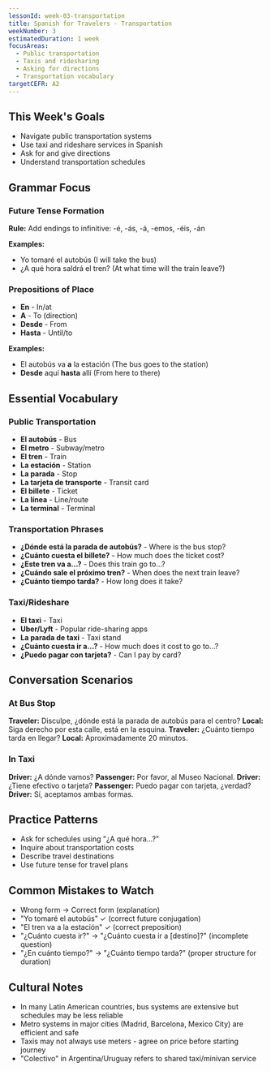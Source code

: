 ```yaml
---
lessonId: week-03-transportation
title: Spanish for Travelers - Transportation
weekNumber: 3
estimatedDuration: 1 week
focusAreas:
  - Public transportation
  - Taxis and ridesharing
  - Asking for directions
  - Transportation vocabulary
targetCEFR: A2
---
```


## This Week's Goals

- Navigate public transportation systems
- Use taxi and rideshare services in Spanish
- Ask for and give directions
- Understand transportation schedules

## Grammar Focus

### Future Tense Formation
**Rule:** Add endings to infinitive: -é, -ás, -á, -emos, -éis, -án

**Examples:**
- Yo tomaré el autobús (I will take the bus)
- ¿A qué hora saldrá el tren? (At what time will the train leave?)

### Prepositions of Place
- **En** - In/at
- **A** - To (direction)
- **Desde** - From
- **Hasta** - Until/to

**Examples:**
- El autobús va **a** la estación (The bus goes to the station)
- **Desde** aquí **hasta** allí (From here to there)

## Essential Vocabulary

### Public Transportation
- **El autobús** - Bus
- **El metro** - Subway/metro
- **El tren** - Train
- **La estación** - Station
- **La parada** - Stop
- **La tarjeta de transporte** - Transit card
- **El billete** - Ticket
- **La línea** - Line/route
- **La terminal** - Terminal

### Transportation Phrases
- **¿Dónde está la parada de autobús?** - Where is the bus stop?
- **¿Cuánto cuesta el billete?** - How much does the ticket cost?
- **¿Este tren va a...?** - Does this train go to...?
- **¿Cuándo sale el próximo tren?** - When does the next train leave?
- **¿Cuánto tiempo tarda?** - How long does it take?

### Taxi/Rideshare
- **El taxi** - Taxi
- **Uber/Lyft** - Popular ride-sharing apps
- **La parada de taxi** - Taxi stand
- **¿Cuánto cuesta ir a...?** - How much does it cost to go to...?
- **¿Puedo pagar con tarjeta?** - Can I pay by card?

## Conversation Scenarios

### At Bus Stop
**Traveler:** Disculpe, ¿dónde está la parada de autobús para el centro?
**Local:** Siga derecho por esta calle, está en la esquina.
**Traveler:** ¿Cuánto tiempo tarda en llegar?
**Local:** Aproximadamente 20 minutos.

### In Taxi
**Driver:** ¿A dónde vamos?
**Passenger:** Por favor, al Museo Nacional.
**Driver:** ¿Tiene efectivo o tarjeta?
**Passenger:** Puedo pagar con tarjeta, ¿verdad?
**Driver:** Sí, aceptamos ambas formas.

## Practice Patterns

- Ask for schedules using "¿A qué hora...?"
- Inquire about transportation costs
- Describe travel destinations
- Use future tense for travel plans

## Common Mistakes to Watch

- Wrong form → Correct form (explanation)
- "Yo tomaré el autobús" ✓ (correct future conjugation)
- "El tren va a la estación" ✓ (correct preposition)
- "¿Cuánto cuesta ir?" → "¿Cuánto cuesta ir a [destino]?" (incomplete question)
- "¿En cuánto tiempo?" → "¿Cuánto tiempo tarda?" (proper structure for duration)

## Cultural Notes

- In many Latin American countries, bus systems are extensive but schedules may be less reliable
- Metro systems in major cities (Madrid, Barcelona, Mexico City) are efficient and safe
- Taxis may not always use meters - agree on price before starting journey
- "Colectivo" in Argentina/Uruguay refers to shared taxi/minivan service